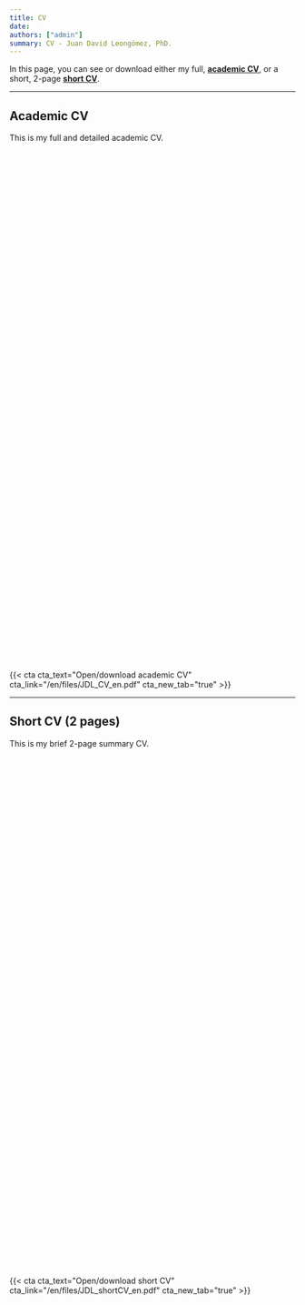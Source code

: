 ```yaml
---
title: CV
date:
authors: ["admin"]
summary: CV - Juan David Leongómez, PhD.
---
```

In this page, you can see or download either my full, [**academic CV**](#full_cv), or a short, 2-page [**short CV**](#sum_cv).

___________________

## <a name="full_cv"></a>**Academic CV**

This is my full and detailed academic CV.

<div id="adobe-dc-view" style="height: 900px; width: 595px;"></div>
<script src="https://documentcloud.adobe.com/view-sdk/viewer.js"></script>
<script type="text/javascript">
	document.addEventListener("adobe_dc_view_sdk.ready", function(){ 
		var adobeDCView = new AdobeDC.View({clientId: "064da19ffdb04db7b0ea2c9a528805cb", 
		  divId: "adobe-dc-view",
		  locale: "en-GB"});
		adobeDCView.previewFile({
			content:{location: {url: "https://jdleongomez.info/en/files/JDL_CV_en.pdf"}},
			metaData:{fileName: "JD Leongómez - CV.pdf"}
		}, {embedMode: "SIZED_CONTAINER"});
	});
</script>

{{< cta cta_text="Open/download academic CV" cta_link="/en/files/JDL_CV_en.pdf" cta_new_tab="true" >}}

___________________


## <a name="sum_cv"></a>**Short CV** (2 pages)

This is my brief 2-page summary CV.

<div id="adobe-dc-view-1" style="height: 900px; width: 595px;"></div>
<script src="https://documentcloud.adobe.com/view-sdk/viewer.js"></script>
<script type="text/javascript">
	document.addEventListener("adobe_dc_view_sdk.ready", function(){ 
		var adobeDCView = new AdobeDC.View({clientId: "064da19ffdb04db7b0ea2c9a528805cb", 
		  divId: "adobe-dc-view-1",
		  locale: "en-GB"});
		adobeDCView.previewFile({
			content:{location: {url: "https://jdleongomez.info/en/files/JDL_shortCV_en.pdf"}},
			metaData:{fileName: "JD Leongómez - short CV.pdf"}
		}, {embedMode: "SIZED_CONTAINER"});
	});
</script>

{{< cta cta_text="Open/download short CV" cta_link="/en/files/JDL_shortCV_en.pdf" cta_new_tab="true" >}}
